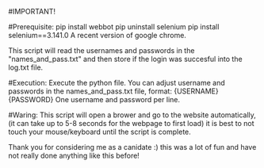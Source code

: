 #IMPORTANT!

#Prerequisite:
pip install webbot
pip uninstall selenium
pip install selenium==3.141.0
A recent version of google chrome.

This script will read the usernames and passwords in the "names_and_pass.txt" and then store if the login was succesful into the log.txt file.

#Execution:
Execute the python file.
You can adjust username and passwords in the names_and_pass.txt file, format: 
{USERNAME} {PASSWORD}
One username and password per line.

#Waring:
This script will open a brower and go to the website automatically, (it can take up to 5-8 seconds for the webpage to first load) it is best to not touch your mouse/keyboard until the script is complete.

Thank you for considering me as a canidate :) this was a lot of fun and have not really done anything like this before!
